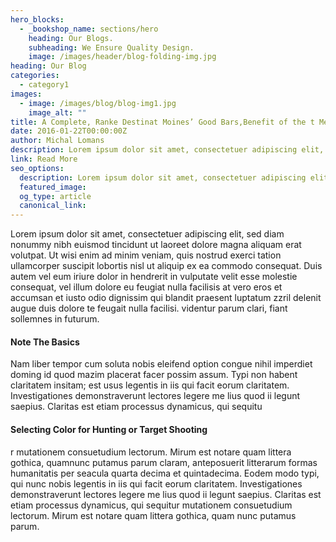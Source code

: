 ```yaml
---
hero_blocks:
  - _bookshop_name: sections/hero
    heading: Our Blogs.
    subheading: We Ensure Quality Design.
    image: /images/header/blog-folding-img.jpg
heading: Our Blog
categories:
  - category1
images:
  - image: /images/blog/blog-img1.jpg
    image_alt: ""
title: A Complete, Ranke Destinat Moines’ Good Bars,Benefit of the t Media Elite
date: 2016-01-22T00:00:00Z
author: Michal Lomans
description: Lorem ipsum dolor sit amet, consectetuer adipiscing elit, sed diam nonum euismod tincidunt ut laoreet dolore magna autem vel eum iriure dolor in.
link: Read More
seo_options:
  description: Lorem ipsum dolor sit amet, consectetuer adipiscing elit, sed diam nonum euismod tincidunt ut laoreet dolore magna autem vel eum iriure dolor in.
  featured_image:
  og_type: article
  canonical_link:
---
```

Lorem ipsum dolor sit amet, consectetuer adipiscing elit, sed diam nonummy nibh euismod tincidunt ut laoreet dolore magna aliquam erat volutpat. Ut wisi enim ad minim veniam, quis nostrud exerci tation ullamcorper suscipit lobortis nisl ut aliquip ex ea commodo consequat. Duis autem vel eum iriure dolor in hendrerit in vulputate velit esse molestie consequat, vel illum dolore eu feugiat nulla facilisis at vero eros et accumsan et iusto odio dignissim qui blandit praesent luptatum zzril delenit augue duis dolore te feugait nulla facilisi. videntur parum clari, fiant sollemnes in futurum.

#### **Note The Basics**

Nam liber tempor cum soluta nobis eleifend option congue nihil imperdiet doming id quod mazim placerat facer possim assum. Typi non habent claritatem insitam; est usus legentis in iis qui facit eorum claritatem. Investigationes demonstraverunt lectores legere me lius quod ii legunt saepius. Claritas est etiam processus dynamicus, qui sequitu

#### **Selecting Color for Hunting or Target Shooting**

r mutationem consuetudium lectorum. Mirum est notare quam littera gothica, quamnunc putamus parum claram, anteposuerit litterarum formas humanitatis per seacula quarta decima et quintadecima. Eodem modo typi, qui nunc nobis legentis in iis qui facit eorum claritatem. Investigationes demonstraverunt lectores legere me lius quod ii legunt saepius. Claritas est etiam processus dynamicus, qui sequitur mutationem consuetudium lectorum. Mirum est notare quam littera gothica, quam nunc putamus parum.